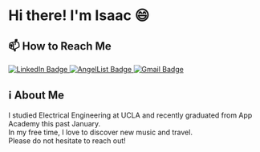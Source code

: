 # Hi there! I'm Isaac 😄

## 📫 How to Reach Me
<a href='https://www.linkedin.com/in/isaac-ki-973894111//' target="_blank">
  <img src="https://img.shields.io/badge/LinkedIn-blue?style=for-the-badge&logo=linkedin&logoColor=white" alt="LinkedIn Badge"/>
</a>

<a href="https://angel.co/u/isaac-ki" target="_blank">
  <img src="https://img.shields.io/badge/AngelList-%23D4D4D4.svg?style=for-the-badge&logo=AngelList&logoColor=black" alt="AngelList Badge"/>
</a>

<a href="mailto:isaacki1003@gmail.com" target="_blank">
  <img src="https://img.shields.io/badge/Gmail-D14836?style=for-the-badge&logo=gmail&logoColor=white" alt="Gmail Badge"/>
</a>
<br>

## ℹ About Me
I studied Electrical Engineering at UCLA and recently graduated from App Academy this past January. <br>
In my free time, I love to discover new music and travel. <br>
Please do not hesitate to reach out! <br>
